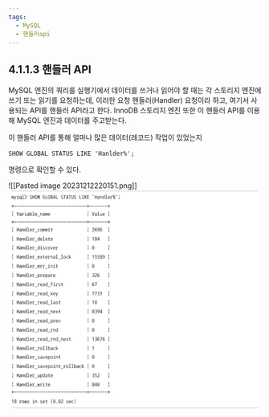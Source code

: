 ```yaml
---
tags:
  - MySQL
  - 핸들러api
---
```


## 4.1.1.3 핸들러 API

MySQL 엔진의 쿼리를 실행기에서 데이터를 쓰거나 읽어야 할 때는 각 스토리지 엔진에 쓰기 또는 읽기를 요청하는데, 이러한 요청 핸들러(Handler) 요청이라 하고, 여기서 사용되는 API를 핸들러 API라고 한다. InnoDB 스토리지 엔진 또한 이 핸들러 API를 이용해 MySQL 엔진과 데이터를 주고받는다.

이 핸들러 API를 통해 얼마나 많은 데이터(레코드) 작업이 있었는지
```
SHOW GLOBAL STATUS LIKE 'Hanlder%';
```
명령으로 확인할 수 있다.

 ![[Pasted image 20231212220151.png]]
 ![이미지 대체 텍스트](../../../attachment/Pasted%20image%2020231212220151.png)

